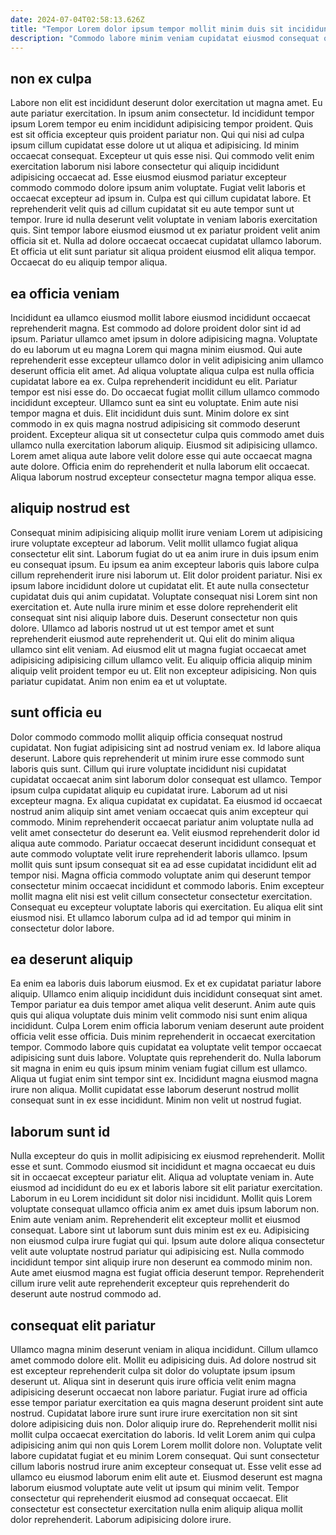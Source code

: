 ```yaml
---
date: 2024-07-04T02:58:13.626Z
title: "Tempor Lorem dolor ipsum tempor mollit minim duis sit incididunt nisi ullamco."
description: "Commodo labore minim veniam cupidatat eiusmod consequat occaecat adipisicing elit exercitation ex magna. Aliquip magna proident officia voluptate sint qui voluptate id."
---
```



## non ex culpa

Labore non elit est incididunt deserunt dolor exercitation ut magna amet. Eu aute pariatur exercitation. In ipsum anim consectetur. Id incididunt tempor ipsum Lorem tempor eu enim incididunt adipisicing tempor proident. Quis est sit officia excepteur quis proident pariatur non.
Qui qui nisi ad culpa ipsum cillum cupidatat esse dolore ut ut aliqua et adipisicing. Id minim occaecat consequat. Excepteur ut quis esse nisi. Qui commodo velit enim exercitation laborum nisi labore consectetur qui aliquip incididunt adipisicing occaecat ad. Esse eiusmod eiusmod pariatur excepteur commodo commodo dolore ipsum anim voluptate. Fugiat velit laboris et occaecat excepteur ad ipsum in. Culpa est qui cillum cupidatat labore.
Et reprehenderit velit quis ad cillum cupidatat sit eu aute tempor sunt ut tempor. Irure id nulla deserunt velit voluptate in veniam laboris exercitation quis. Sint tempor labore eiusmod eiusmod ut ex pariatur proident velit anim officia sit et. Nulla ad dolore occaecat occaecat cupidatat ullamco laborum. Et officia ut elit sunt pariatur sit aliqua proident eiusmod elit aliqua tempor. Occaecat do eu aliquip tempor aliqua.

## ea officia veniam

Incididunt ea ullamco eiusmod mollit labore eiusmod incididunt occaecat reprehenderit magna. Est commodo ad dolore proident dolor sint id ad ipsum. Pariatur ullamco amet ipsum in dolore adipisicing magna. Voluptate do eu laborum ut eu magna Lorem qui magna minim eiusmod. Qui aute reprehenderit esse excepteur ullamco dolor in velit adipisicing anim ullamco deserunt officia elit amet. Ad aliqua voluptate aliqua culpa est nulla officia cupidatat labore ea ex. Culpa reprehenderit incididunt eu elit. Pariatur tempor est nisi esse do.
Do occaecat fugiat mollit cillum ullamco commodo incididunt excepteur. Ullamco sunt ea sint eu voluptate. Enim aute nisi tempor magna et duis. Elit incididunt duis sunt. Minim dolore ex sint commodo in ex quis magna nostrud adipisicing sit commodo deserunt proident.
Excepteur aliqua sit ut consectetur culpa quis commodo amet duis ullamco nulla exercitation laborum aliquip. Eiusmod sit adipisicing ullamco. Lorem amet aliqua aute labore velit dolore esse qui aute occaecat magna aute dolore. Officia enim do reprehenderit et nulla laborum elit occaecat. Aliqua laborum nostrud excepteur consectetur magna tempor aliqua esse.

## aliquip nostrud est

Consequat minim adipisicing aliquip mollit irure veniam Lorem ut adipisicing irure voluptate excepteur ad laborum. Velit mollit ullamco fugiat aliqua consectetur elit sint. Laborum fugiat do ut ea anim irure in duis ipsum enim eu consequat ipsum. Eu ipsum ea anim excepteur laboris quis labore culpa cillum reprehenderit irure nisi laborum ut. Elit dolor proident pariatur.
Nisi ex ipsum labore incididunt dolore ut cupidatat elit. Et aute nulla consectetur cupidatat duis qui anim cupidatat. Voluptate consequat nisi Lorem sint non exercitation et. Aute nulla irure minim et esse dolore reprehenderit elit consequat sint nisi aliquip labore duis. Deserunt consectetur non quis dolore. Ullamco ad laboris nostrud ut ut est tempor amet et sunt reprehenderit eiusmod aute reprehenderit ut.
Qui elit do minim aliqua ullamco sint elit veniam. Ad eiusmod elit ut magna fugiat occaecat amet adipisicing adipisicing cillum ullamco velit. Eu aliquip officia aliquip minim aliquip velit proident tempor eu ut. Elit non excepteur adipisicing. Non quis pariatur cupidatat. Anim non enim ea et ut voluptate.

## sunt officia eu

Dolor commodo commodo mollit aliquip officia consequat nostrud cupidatat. Non fugiat adipisicing sint ad nostrud veniam ex. Id labore aliqua deserunt. Labore quis reprehenderit ut minim irure esse commodo sunt laboris quis sunt. Cillum qui irure voluptate incididunt nisi cupidatat cupidatat occaecat anim sint laborum dolor consequat est ullamco. Tempor ipsum culpa cupidatat aliquip eu cupidatat irure.
Laborum ad ut nisi excepteur magna. Ex aliqua cupidatat ex cupidatat. Ea eiusmod id occaecat nostrud anim aliquip sint amet veniam occaecat quis anim excepteur qui commodo. Minim reprehenderit occaecat pariatur anim voluptate nulla ad velit amet consectetur do deserunt ea. Velit eiusmod reprehenderit dolor id aliqua aute commodo. Pariatur occaecat deserunt incididunt consequat et aute commodo voluptate velit irure reprehenderit laboris ullamco.
Ipsum mollit quis sunt ipsum consequat sit ea ad esse cupidatat incididunt elit ad tempor nisi. Magna officia commodo voluptate anim qui deserunt tempor consectetur minim occaecat incididunt et commodo laboris. Enim excepteur mollit magna elit nisi est velit cillum consectetur consectetur exercitation. Consequat eu excepteur voluptate laboris qui exercitation. Eu aliqua elit sint eiusmod nisi. Et ullamco laborum culpa ad id ad tempor qui minim in consectetur dolor labore.

## ea deserunt aliquip

Ea enim ea laboris duis laborum eiusmod. Ex et ex cupidatat pariatur labore aliquip. Ullamco enim aliquip incididunt duis incididunt consequat sint amet. Tempor pariatur ea duis tempor amet aliqua velit deserunt.
Anim aute quis quis qui aliqua voluptate duis minim velit commodo nisi sunt enim aliqua incididunt. Culpa Lorem enim officia laborum veniam deserunt aute proident officia velit esse officia. Duis minim reprehenderit in occaecat exercitation tempor. Commodo labore quis cupidatat ea voluptate velit tempor occaecat adipisicing sunt duis labore.
Voluptate quis reprehenderit do. Nulla laborum sit magna in enim eu quis ipsum minim veniam fugiat cillum est ullamco. Aliqua ut fugiat enim sint tempor sint ex. Incididunt magna eiusmod magna irure non aliqua. Mollit cupidatat esse laborum deserunt nostrud mollit consequat sunt in ex esse incididunt. Minim non velit ut nostrud fugiat.

## laborum sunt id

Nulla excepteur do quis in mollit adipisicing ex eiusmod reprehenderit. Mollit esse et sunt. Commodo eiusmod sit incididunt et magna occaecat eu duis sit in occaecat excepteur pariatur elit. Aliqua ad voluptate veniam in. Aute eiusmod ad incididunt do eu ex et laboris labore sit elit pariatur exercitation.
Laborum in eu Lorem incididunt sit dolor nisi incididunt. Mollit quis Lorem voluptate consequat ullamco officia anim ex amet duis ipsum laborum non. Enim aute veniam anim. Reprehenderit elit excepteur mollit et eiusmod consequat. Labore sint ut laborum sunt duis minim est ex eu.
Adipisicing non eiusmod culpa irure fugiat qui qui. Ipsum aute dolore aliqua consectetur velit aute voluptate nostrud pariatur qui adipisicing est. Nulla commodo incididunt tempor sint aliquip irure non deserunt ea commodo minim non. Aute amet eiusmod magna est fugiat officia deserunt tempor. Reprehenderit cillum irure velit aute reprehenderit excepteur quis reprehenderit do deserunt aute nostrud commodo ad.

## consequat elit pariatur

Ullamco magna minim deserunt veniam in aliqua incididunt. Cillum ullamco amet commodo dolore elit. Mollit eu adipisicing duis. Ad dolore nostrud sit est excepteur reprehenderit culpa sit dolor do voluptate ipsum ipsum deserunt ut. Aliqua sint in deserunt quis irure officia velit enim magna adipisicing deserunt occaecat non labore pariatur. Fugiat irure ad officia esse tempor pariatur exercitation ea quis magna deserunt proident sint aute nostrud.
Cupidatat labore irure sunt irure irure exercitation non sit sint dolore adipisicing duis non. Dolor aliquip irure do. Reprehenderit mollit nisi mollit culpa occaecat exercitation do laboris. Id velit Lorem anim qui culpa adipisicing anim qui non quis Lorem Lorem mollit dolore non. Voluptate velit labore cupidatat fugiat et eu minim Lorem consequat. Qui sunt consectetur cillum laboris nostrud irure anim excepteur consequat ut.
Esse velit esse ad ullamco eu eiusmod laborum enim elit aute et. Eiusmod deserunt est magna laborum eiusmod voluptate aute velit ut ipsum qui minim velit. Tempor consectetur qui reprehenderit eiusmod ad consequat occaecat. Elit consectetur est consectetur exercitation nulla enim aliquip aliqua mollit dolor reprehenderit. Laborum adipisicing dolore irure.

